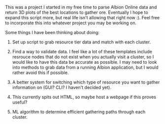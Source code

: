 This was a project I started in my free time to parse Albion Online data and return 3D plots of the best locations to gather ore. Eventually I hope to expand this script more, but real life isn't allowing that right now :). Feel free to incorporate this into whatever project you may be working on. 

Some things I have been thinking about doing:

1. Set up script to grab resource tier data and match with each cluster.

2. Find a way to validate data. I feel like a lot of these templates include resrouce nodes that do not exist when you actually visit a cluster, so I would like to have this data be accurate as possible. I may need to look into methods to grab data from a running Albion application, but I would rather avoid this if possible.

3. A better system for switching which type of resource you want to gather information on (GUI? CLI? I haven't decided yet).

4. This currently spits out HTML, so maybe host a webpage if this proves useful?

5. ML algorithm to determine efficient gathering paths through each cluster.
